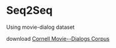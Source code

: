 # Seq2Seq
  
Using movie-dialog dataset
  
download [Cornell Movie--Dialogs Corpus](http://www.cs.cornell.edu/~cristian/data/cornell_movie_dialogs_corpus.zip)


